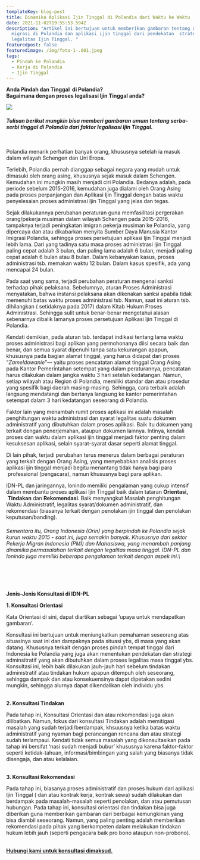 ```yaml
---
templateKey: blog-post
title: Dinamika Aplikasi Ijin Tinggal di Polandia dari Waktu ke Waktu
date: 2021-11-02T19:55:53.594Z
description: "Artikel ini bertujuan untuk memberikan gambaran tentang dinamika
  migrasi di Polandia dan aplikasi ijin tinggal dari pendekatan  strategi
  legalitas Ijin Tinggal. "
featuredpost: false
featuredimage: /img/foto-1-.001.jpeg
tags:
  - Pindah ke Polandia
  - Kerja di Polandia
  - Ijin Tinggal
---
```

 **Anda Pindah dan Tinggal  di Polandia?** \
**Bagaimana dengan proses legalisasi Ijin Tinggal anda?** 

![](/img/foto-1-.001.jpeg)

###### **Tulisan berikut mungkin bisa memberi gambaran umum tentang serba-serbi tinggal di Polandia dari faktor legalisasi Ijin Tinggal.**

\
Polandia menarik perhatian banyak orang, khususnya setelah ia masuk dalam wilayah Schengen dan Uni Eropa. 

Terlebih, Polandia pernah dianggap sebagai negara yang mudah untuk dimasuki oleh orang asing, khususnya sejak masuk dalam Schengen. Kemudahan ini mungkin masih menjadi ciri Polandia. Bedanya adalah, pada periode sebelum 2015-2016, kemudahan juga dialami oleh Orang Asing pada proses perpanjangan dan Aplikasi Ijin Tinggal dengan batas waktu penyelesaian proses administrasi Ijin Tinggal yang jelas dan tegas. 

Sejak dilakukannya perubahan peraturan guna memfasilitasi pergerakan orang/pekerja musiman dalam wilayah Schengen pada 2015-2016, tampaknya terjadi peningkatan imigran pekerja musiman ke Polandia, yang dipercaya dan atau dikabarkan menyita Sumber Daya Manusia Kantor Imigrasi Polandia, sehingga proses persetujuan aplikasi Ijin Tinggal menjadi lebih lama. Dari yang tadinya satu masa proses administrasi Ijin Tinggal paling cepat adalah 3 bulan, dan paling lama adalah 6 bulan, menjadi paling cepat adalah 6 bulan atau 8 bulan. Dalam kebanyakan kasus, proses administrasi tsb. memakan waktu 12 bulan. Dalam kasus spesifik, ada yang mencapai 24 bulan. 

Pada saat yang sama, terjadi perubahan peraturan mengenai sanksi terhadap pihak pelaksana. Sebelumnya, aturan Proses Administrasi menyatakan, bahwa instansi pelaksana akan dikenakan sanksi apabila tidak memenuhi batas waktu proses administrasi tsb. Namun, saat ini aturan tsb. dihilangkan ( setidaknya pada 2017) dalam Kitab Hukum Proses Administrasi. Sehingga sulit untuk benar-benar mengetahui alasan sebenarnya dibalik lamanya proses persetujuan Aplikasi Ijin Tinggal di Polandia. 

Kendati demikian, pada aturan tsb. terdapat indikasi tentang lama waktu proses administrasi bagi aplikan yang permohonanya diisi secara baik dan benar, dan semua syarat dipenuhi tanpa satu kekurangan apapun, khususnya pada bagian alamat tinggal, yang harus didapat dari proses “*Zameldowanie*”— yaitu proses pencatatan alamat tinggal Orang Asing pada Kantor Pemerintahan setempat yang dalam peraturannya, pencatatan harus dilakukan dalam jangka waktu 3 hari setelah kedatangan. Namun, setiap wilayah atau Region di Polandia, memiliki standar dan atau prosedur yang spesifik bagi daerah masing-masing. Sehingga, cara terbaik adalah langsung mendatangi dan bertanya langsung ke kantor pemerintahan setempat dalam 3 hari kedatangan seseorang di Polandia. 

Faktor lain yang menambah rumit proses aplikasi ini adalah masalah penghitungan waktu administrasi dan syarat legalitas suatu dokumen administratif yang dibutuhkan dalam proses aplikasi. Baik itu dokumen yang terkait dengan penerjemahan, ataupun dokumen lainnya. Intinya, kendali proses dan waktu dalam aplikasi ijin tinggal menjadi faktor penting dalam kesuksesan aplikasi, selain syarat-syarat dasar seperti alamat tinggal. 

Di lain pihak, terjadi perubahan terus menerus dalam berbagai peraturan yang terkait dengan Orang Asing, yang menyebabkan analisis proses aplikasi ijin tinggal menjadi begitu menantang tidak hanya bagi para  professional (pengacara), namun khususnya bagi para aplikan. 

IDN-PL dan jaringannya, Ionindo memiliki pengalaman yang cukup intensif dalam membantu proses aplikasi Ijin Tinggal baik dalam tataran **Orientasi,**  **Tindakan** dan **Rekomendasi**. Baik menyangkut Masalah penghitungan Waktu Administratif, legalitas syarat/dokumen administratif, dan rekomendasi (biasanya terkait dengan penolakan ijin tinggal dan penolakan keputusan/banding). 

###### Sementara itu, Orang Indonesia (Orin) yang berpindah ke Polandia sejak kurun waktu 2015 - saat ini, juga semakin banyak. Khususnya dari sektor Pekerja Migran Indonesia (PMI) dan Mahasiswa, yang menambah panjang dinamika permasalahan terkait dengan legalitas masa tinggal. IDN-PL dan Ionindo juga memiliki beberapa pengalaman terkait dengan aspek ini.\

\
\
\
**Jenis-Jenis Konsultasi di IDN-PL**

**1. Konsultasi Orientasi**

Kata Orientasi di sini, dapat diartikan sebagai ‘upaya untuk mendapatkan gambaran’. 

Konsultasi ini bertujuan untuk meniungkatkan pemahaman seseorang atas situasinya saat ini dan dampaknya pada situasi ybs, di masa yang akan datang. Khususnya terkait dengan proses pindah tempat tinggal dari Indonesia ke Polandia yang juga akan menentukan pendekatan dan strategi adminsitratif yang akan dibutuhkan dalam proses legalitas masa tinggal ybs. Konsultasi ini, lebih baik dilakukan jauh-jauh hari sebelum tindakan administratif atau tindakan hukum apapun ditempuh oleh seseorang, sehingga dampak dan atau konsekuensinya dapat dipetakan sedini mungkin, sehingga alurnya dapat dikendalikan oleh individu ybs. 

\
**2. Konsultasi Tindakan**

Pada tahap ini, Konsultasi Orientasi dan atau rekomendasi juga akan dilibatkan. Namun, fokus dari konsultasi Tindakan adalah memitigasi masalah yang sudah terjadi/berdampak, khsuusnya ketika batas waktu administratif yang nyaman bagi perancangan rencana dan atau strategi sudah terlampaui. Kendati tidak semua masalah yang dikonsultasikan pada tahap ini bersifat ‘nasi sudah menjadi bubur’ khususnya karena faktor-faktor seperti ketidak-tahuan, informasi/bimbingan yang salah yang biasanya tidak disengaja, dan atau kelalaian.  

\
**3. Konsultasi Rekomendasi**

Pada tahap ini, biasanya proses administratif dan proses hukum dari aplikasi Ijin Tinggal ( dan atau kontrak kerja, kontrak sewa) sudah dilakukan dan berdampak pada masalah-masalah seperti penolakan, dan atau pemutusan hubungan. Pada tahap ini, konsultasi orientasi dan tindakan bisa juga diberikan guna memberikan gambaran dari berbagai kemungkinan yang bisa diambil seseorang. Namun, yang paling penting adalah memberikan rekomendasi pada pihak yang berkompeten dalam melakukan tindakan hukum lebih jauh (seperti pengacara baik pro bono ataupun non-probono). 

\
**[Hubungi kami untuk konsultasi dimaksud.](https://idn-pl.org/contact)**